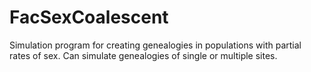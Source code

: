 # FacSexCoalescent
Simulation program for creating genealogies in populations with partial rates of sex. Can simulate genealogies of single or multiple sites.
